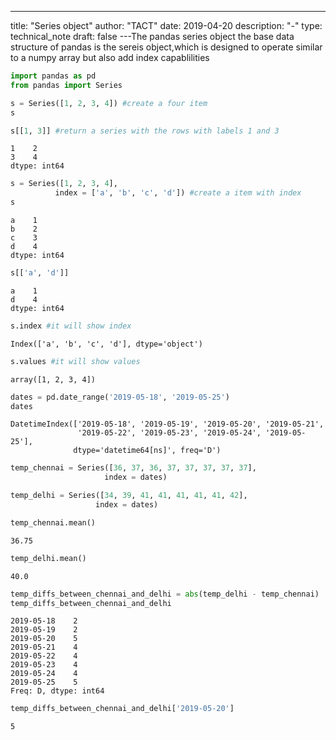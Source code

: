 ---
title: "Series object"
author: "TACT"
date: 2019-04-20
description: "-"
type: technical_note
draft: false
---The pandas series object
    the base data structure of pandas is the sereis object,which is 
    designed to operate similar to a numpy array but also add index         capablilities 

```python
import pandas as pd
from pandas import Series
```


```python
s = Series([1, 2, 3, 4]) #create a four item
s
```


```python
s[[1, 3]] #return a series with the rows with labels 1 and 3
```




    1    2
    3    4
    dtype: int64




```python
s = Series([1, 2, 3, 4],
          index = ['a', 'b', 'c', 'd']) #create a item with index
s
```




    a    1
    b    2
    c    3
    d    4
    dtype: int64




```python
s[['a', 'd']]
```




    a    1
    d    4
    dtype: int64




```python
s.index #it will show index

```




    Index(['a', 'b', 'c', 'd'], dtype='object')




```python
s.values #it will show values
```




    array([1, 2, 3, 4])




```python
dates = pd.date_range('2019-05-18', '2019-05-25')
dates
```




    DatetimeIndex(['2019-05-18', '2019-05-19', '2019-05-20', '2019-05-21',
                   '2019-05-22', '2019-05-23', '2019-05-24', '2019-05-25'],
                  dtype='datetime64[ns]', freq='D')




```python
temp_chennai = Series([36, 37, 36, 37, 37, 37, 37, 37],
                     index = dates)
```


```python
temp_delhi = Series([34, 39, 41, 41, 41, 41, 41, 42],
                   index = dates)
```


```python
temp_chennai.mean()
```




    36.75




```python
temp_delhi.mean()
```




    40.0




```python
temp_diffs_between_chennai_and_delhi = abs(temp_delhi - temp_chennai)
temp_diffs_between_chennai_and_delhi
```




    2019-05-18    2
    2019-05-19    2
    2019-05-20    5
    2019-05-21    4
    2019-05-22    4
    2019-05-23    4
    2019-05-24    4
    2019-05-25    5
    Freq: D, dtype: int64




```python
temp_diffs_between_chennai_and_delhi['2019-05-20']
```




    5




```python

```
